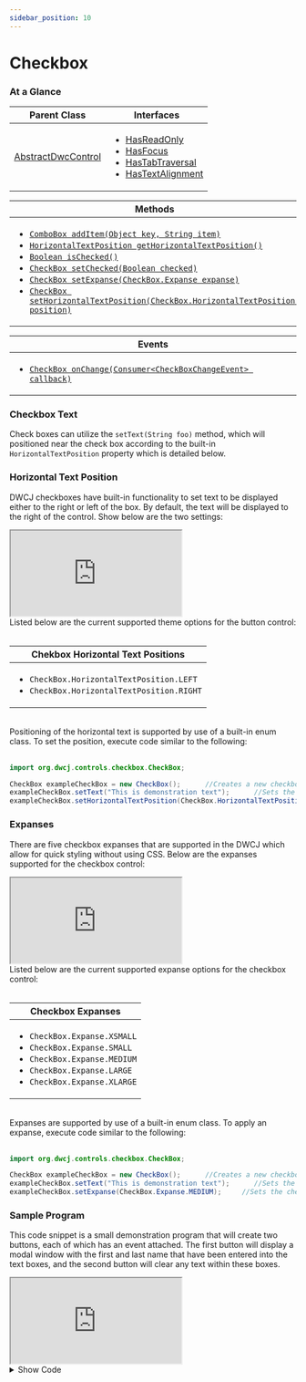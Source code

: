 ```yaml
---
sidebar_position: 10
---
```


# Checkbox

### At a Glance

|Parent Class| Interfaces |
|------------|------------|
|[AbstractDwcControl](#)| <ul><li>[HasReadOnly](#)</li><li>[HasFocus](#)</li><li>[HasTabTraversal](#)</li><li>[HasTextAlignment](#)</li></ul>|

| Methods |
|------------|
| <ul><li>[`ComboBox addItem(Object key, String item)`](#)</li><li>[`HorizontalTextPosition getHorizontalTextPosition()`](#)</li><li>[`Boolean isChecked()`](#)</li><li>[`CheckBox setChecked(Boolean checked)`](#)</li><li>[`CheckBox setExpanse(CheckBox.Expanse expanse)`](#)</li><li>[`CheckBox setHorizontalTextPosition(CheckBox.HorizontalTextPosition position)`](#)</li></ul>|


| Events |
|------------|
| <ul><li>[`CheckBox onChange(Consumer<CheckBoxChangeEvent> callback)`](#)</li></ul> |


### Checkbox Text

Check boxes can utilize the ```setText(String foo)``` method, which will positioned near the check box according to the built-in `HorizontalTextPosition` property which is detailed below. 

### Horizontal Text Position

DWCJ checkboxes have built-in functionality to set text to be displayed either to the right or left of the box. By default, the text will be displayed to the right of the control. Show below
are the two settings: <br/>

<!-- ![various button expanses](./_images/button_themes.jpg) -->
<iframe 
loading="lazy"
src='http://localhost:8888/webapp/dwcj_control_demos?class=org.dwcj.control_demos.checkboxdemos.CheckboxHorizontalText' 
style={{"width": "100%"}}></iframe><br/>
Listed below are the current supported theme options for the button control:<br/><br/>

|Chekbox Horizontal Text Positions|
|-|
|<ul><li>```CheckBox.HorizontalTextPosition.LEFT```</li><li>```CheckBox.HorizontalTextPosition.RIGHT```</li></ul>|

<br/>Positioning of the horizontal text is supported by use of a built-in enum class. To set the position, execute code similar to the following: <br/><br />

```java
import org.dwcj.controls.checkbox.CheckBox;

CheckBox exampleCheckBox = new CheckBox();      //Creates a new checkbox
exampleCheckBox.setText("This is demonstration text");      //Sets the text to be displayed by the checkbox
exampleCheckBox.setHorizontalTextPosition(CheckBox.HorizontalTextPosition.RIGHT);      //Sets the text' position to be to the right
```


### Expanses
There are five checkbox expanses that are supported in the DWCJ which allow for quick styling without using CSS.
Below are the expanses supported for the checkbox control: <br/>
<!-- ![various button expanses](./_images/button_expanses.jpg) -->
<iframe 
loading="lazy"
src='http://localhost:8888/webapp/dwcj_control_demos?class=org.dwcj.control_demos.checkboxdemos.CheckboxExpanseDemo' 
style={{"width": "100%", "height" : "100px"}}></iframe><br/>
Listed below are the current supported expanse options for the checkbox control:<br/><br/>

|Checkbox Expanses|
|-|
|<ul><li>```CheckBox.Expanse.XSMALL```</li><li>```CheckBox.Expanse.SMALL```</li><li>```CheckBox.Expanse.MEDIUM```</li><li>```CheckBox.Expanse.LARGE```</li><li>```CheckBox.Expanse.XLARGE```</li></ul>|

<br/>Expanses are supported by use of a built-in enum class. To apply an expanse, execute code similar to the following: <br/><br />

```java
import org.dwcj.controls.checkbox.CheckBox;

CheckBox exampleCheckBox = new CheckBox();      //Creates a new checkbox
exampleCheckBox.setText("This is demonstration text");      //Sets the text to be displayed by the checkbox
exampleCheckBox.setExpanse(CheckBox.Expanse.MEDIUM);     //Sets the checkbox's expanse to the medium size.
```


### Sample Program

This code snippet is a small demonstration program that will create two buttons, each of which has an event attached. The first button will display a modal window with the first and last name that have
been entered into the text boxes, and the second button will clear any text within these boxes.

<iframe
loading="lazy" 
src='http://localhost:8888/webapp/dwcj_control_demos?class=org.dwcj.control_demos.checkboxdemos.CheckboxDemo' 
style={{"width": "300px","height" : "200px"}}></iframe>

<details>
    <summary>Show Code</summary>


```java
    package org.dwcj.control_demos.checkboxdemos;

    import org.dwcj.App;
    import org.dwcj.controls.panels.AppPanel;
    import org.dwcj.controls.checkbox.CheckBox;
    import org.dwcj.controls.checkbox.events.CheckBoxChangeEvent;
    import org.dwcj.exceptions.DwcAppInitializeException;


    public class CheckboxDemo extends App{

        @Override
        public void run() throws DwcAppInitializeException {


            AppPanel panel = new AppPanel();
            panel.setStyle("display", "inline-grid");
            panel.setStyle("grid-template-columns", "1fr");
            panel.setStyle("padding", "10px");
            panel.setStyle("gap", "50px");

            CheckBox cb1 = new CheckBox();
            cb1.setText("Checkbox 1").onChange(this::checkboxDisplay);
            CheckBox cb2 = new CheckBox();
            cb2.setText("Checkbox 2").onChange(this::checkboxDisplay);
            CheckBox cb3 = new CheckBox();
            cb3.setText("Checkbox 3").onChange(this::checkboxDisplay);

            panel.add(cb1, cb2, cb3);

        }

        void checkboxDisplay(CheckBoxChangeEvent ev){
            String name = ev.getControl().getText();
            String isChecked = ev.getControl().isChecked() ? "on" : "off";
            App.msgbox(name + " has been checked " + isChecked);
        }

    }

```

</details>